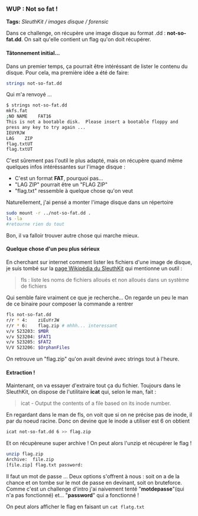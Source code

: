 ### WUP : Not so fat !
**Tags:** _SleuthKit / images disque / forensic_

Dans ce challenge, on récupère une image disque au format .dd : **not-so-fat.dd**. On sait qu'elle contient un flag qu'on doit récupérer.

#### Tâtonnement initial...
Dans un premier temps, ça pourrait être intéréssant de lister le contenu du disque. Pour cela, ma première idée a été de faire:
```bash
strings not-so-fat.dd
``` 
Qui m'a renvoyé ...
```bash
$ strings not-so-fat.dd
mkfs.fat
;NO NAME    FAT16
This is not a bootable disk.  Please insert a bootable floppy and
press any key to try again ...
IEUYRJW
LAG    ZIP
flag.txtUT	
flag.txtUT
```
C'est sûrement pas l'outil le plus adapté, mais on récupère quand même quelques infos intéréssantes sur l'image disque :
* C'est un format **FAT**, pourquoi pas...
* "LAG    ZIP" pourrait être un "FLAG ZIP"
* "flag.txt" ressemble à quelque chose qu'on veut

Naturellement, j'ai pensé a monter l'image disque dans un répertoire 
```bash
sudo mount -r ../not-so-fat.dd .
ls -la
#retourne rien du tout
```
Bon, il va falloir trouver autre chose qui marche mieux.

#### Quelque chose d'un peu plus sérieux 
En cherchant sur internet comment lister les fichiers d'une image de disque, je suis tombé sur la [page Wikipédia du SleuthKit](https://fr.wikipedia.org/wiki/The_Sleuth_Kit) qui mentionne un outil :  
> fls : liste les noms de fichiers alloués et non alloués dans un système de fichiers
>
Qui semble faire vraiment ce que je recherche... On regarde un peu le man de ce binaire pour composer la commande a rentrer
```bash
fls not-so-fat.dd
r/r * 4:	ziEuYrJW
r/r * 6:	flag.zip # mhhh... interessant
v/v 523203:	$MBR
v/v 523204:	$FAT1
v/v 523205:	$FAT2
V/V 523206:	$OrphanFiles
```
On retrouve un "flag.zip" qu'on avait deviné avec strings tout à l'heure.  

#### Extraction !

Maintenant, on va essayer d'extraire tout ça du fichier. Toujours dans le SleuthKit, on dispose de l'utilitaire **icat** qui, selon le man, fait :
>icat - Output the contents of a file based on its inode number.
>
En regardant dans le man de fls, on voit que si on ne précise pas de inode, il par du noeud racine. Donc on devine que le inode a utiliser est 6 on obtient

```bash
icat not-so-fat.dd 6 >> flag.zip
```
Et on récupèreune super archive ! On peut alors l'unzip et récupérer le flag ! 
```bash
unzip flag.zip
Archive:  file.zip
[file.zip] flag.txt password:
```
Il faut un mot de passe ... Deux options s'offrent à nous : soit on a de la chance et on tombe sur le mot de passe en devinant, soit on bruteforce. Comme c'est un challenge d'intro j'ai naivement tenté "**motdepasse**"(qui n'a pas fonctionné) et... "**password**" qui a fonctionné !  

On peut alors afficher le flag en faisant un ```cat flatg.txt```
